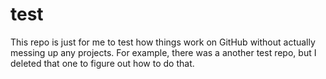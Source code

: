 # test
This repo is just for me to test how things work on GitHub without actually messing up any projects.
For example, there was a another test repo, but I deleted that one to figure out how to do that. 
